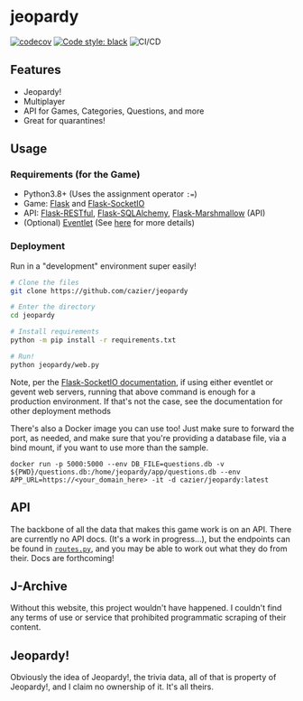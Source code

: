 # jeopardy
[![codecov](https://codecov.io/gh/cazier/jeopardy/branch/master/graph/badge.svg?token=YA25NBGZMX)](https://codecov.io/gh/cazier/jeopardy)
[![Code style: black](https://img.shields.io/badge/code%20style-black-000000.svg)](https://github.com/psf/black)
![CI/CD](https://github.com/cazier/jeopardy/workflows/CI/CD/badge.svg)


## Features
- Jeopardy!
- Multiplayer
- API for Games, Categories, Questions, and more
- Great for quarantines!

## Usage
### Requirements (for the Game)
- Python3.8+ (Uses the assignment operator `:=`)
- Game: [Flask](https://flask.palletsprojects.com/en/1.1.x/) and [Flask-SocketIO](https://flask-socketio.readthedocs.io/en/latest/)
- API: [Flask-RESTful](https://flask-restful.readthedocs.io/en/latest/), [Flask-SQLAlchemy](https://flask-sqlalchemy.palletsprojects.com/en/2.x/), [Flask-Marshmallow](https://flask-marshmallow.readthedocs.io/en/latest/) (API)
- (Optional) [Eventlet](http://eventlet.net/) (See [here](https://flask-socketio.readthedocs.io/en/latest/#requirements) for more details)


### Deployment
Run in a "development" environment super easily!

```bash
# Clone the files
git clone https://github.com/cazier/jeopardy

# Enter the directory
cd jeopardy

# Install requirements
python -m pip install -r requirements.txt

# Run!
python jeopardy/web.py
```
Note, per the [Flask-SocketIO documentation](https://flask-socketio.readthedocs.io/en/latest/#embedded-server), if using either eventlet or gevent web servers, running that above command is enough for a production environment. If that's not the case, see the documentation for other deployment methods

There's also a Docker image you can use too! Just make sure to forward the port, as needed, and make sure that you're providing a database file, via a bind mount, if you want to use more than the sample. 

```docker
docker run -p 5000:5000 --env DB_FILE=questions.db -v ${PWD}/questions.db:/home/jeopardy/app/questions.db --env APP_URL=https://<your_domain_here> -it -d cazier/jeopardy:latest
```

## API
The backbone of all the data that makes this game work is on an API. There are currently no API docs. (It's a work in progress...), but the endpoints can be found in [`routes.py`](jeopardy/api/routes.py), and you may be able to work out what they do from their. Docs are forthcoming!

## J-Archive
Without this website, this project wouldn't have happened. I couldn't find any terms of use or service that prohibited programmatic scraping of their content.

## Jeopardy!
Obviously the idea of Jeopardy!, the trivia data, all of that is property of Jeopardy!, and I claim no ownership of it. It's all theirs.